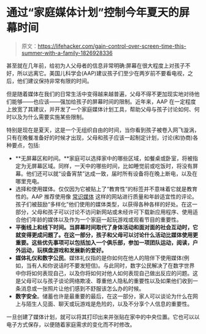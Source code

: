# 通过“家庭媒体计划”控制今年夏天的屏幕时间

> 原文：<https://lifehacker.com/gain-control-over-screen-time-this-summer-with-a-family-1826928336>

甚至就在几年前，给初为人父母者的信息非常明确:屏幕在很大程度上对孩子不好，所以远离它。美国儿科学会(AAP)建议孩子们至少在两岁前不要看电视，之后，他们建议保持非常有限的时间。



但是随着媒体在我们的日常生活中变得越来越普遍，父母不得不更加现实地对待他们能够——也应该——强加给孩子的屏幕时间的限制。近年来，AAP 在一定程度上放宽了其建议，并开发了一个家庭媒体计划工具，帮助父母与孩子讨论如何、何时以及为什么需要实施某些限制。

特别是现在是夏天，这是一个无组织自由的时间，当你看到孩子被卷入网飞漩涡，只有在晚餐准备好的时候才出现，父母和孩子应该一起制定计划，讨论(和协商)各种要点，包括:

*   **无屏幕区和时间。**家庭可以选择家中的哪些区域，如餐桌或卧室，将被指定为无屏幕区域。同样，一天中的哪些时间，比如睡觉前或吃饭时，将没有屏幕。他们还可以就“设备宵禁”达成一致，届时所有设备将在晚上断电，以及在哪里充电。
*   选择和使用媒体。仅仅因为它被贴上了“教育性”的标签并不意味着它就是教育性的。AAP 推荐使用像 [常识媒体](https://www.commonsensemedia.org/) 这样的网站进行质量和年龄适宜性的评论。孩子们被鼓励“多样化”他们使用的媒体类型，以获得各种各样的好处。在这一部分，父母和孩子可以讨论不访问新网站或未经许可下载新应用程序、使用适合他们年龄的媒体以及作为一个家庭一起玩游戏或观看节目的重要性。
*   **平衡线上和线下时间。当屏幕时间取代了身体活动和面对面的社会互动时，它就变得更成问题了。在这一部分，孩子和父母可以讨论什么活动比媒体使用更重要。这些优先事项可以包括加入一个俱乐部，参加一项团队运动，阅读，户外运动，玩棋盘游戏和发展新的爱好。**
*   **媒体礼仪和数字公民**。媒体礼仪指的是你如何在他人的陪伴下使用媒体(例如，当有人和你说话时不要发短信)。与此同时，数字公民解决了在数字世界中你将如何表现自己，以及你将如何对他人如何表现自己做出反应的问题。这是父母可以与孩子谈论网络欺凌、尊重他人隐私的重要性以及如果他们收到一条消息或一张照片让他们感到不舒服该怎么办的时候。
*   **数字安全**。储蓄也许是最重要的最后，在这一部分，家人可以谈论为什么在网上与陌生人见面、聊天或玩游戏是危险的，以及不分享个人信息的重要性。

一旦创建了媒体计划，就可以将其打印出来并张贴在家中的中央位置。它也可以以电子方式保存，以便随着家庭需求的变化而不时修改。
